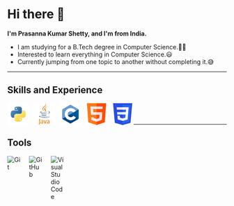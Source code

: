 ﻿# Hi there :wave:

**I'm Prasanna Kumar Shetty, and I'm from India.**

- I am studying for a B.Tech degree in Computer Science.👨‍🎓
- Interested to learn everything in Computer Science.😃
- Currently jumping from one topic to another without completing it.😅

---
## Skills and Experience

  [<img align="left" width = "50" alt="python" style="padding-right:10px;" src ="https://raw.githubusercontent.com/github/explore/80688e429a7d4ef2fca1e82350fe8e3517d3494d/topics/python/python.png" >](https://www.python.org/)
[<img align="left" width = "50" alt="Java" style="padding-right:10px;" src ="https://raw.githubusercontent.com/github/explore/5b3600551e122a3277c2c5368af2ad5725ffa9a1/topics/java/java.png">](https://www.java.com/)
[<img align="left" width = "50" alt="c programming" style="padding-right:10px;" src ="https://raw.githubusercontent.com/github/explore/f3e22f0dca2be955676bc70d6214b95b13354ee8/topics/c/c.png">](https://en.wikipedia.org/wiki/C_(programming_language))
[<img align="left" width = "50" alt="c programming" style="padding-right:10px;" src ="img/html.png">](https://developer.mozilla.org/en-US/docs/Web/HTML)
[<img align="left" width = "50" alt="c programming" src ="img/CSS3_logo.png">](https://developer.mozilla.org/en-US/docs/Web/CSS)

<br/>
<br/>

---

## Tools

[<img align="left" alt="Git" width="30" src="https://cdn.jsdelivr.net/gh/devicons/devicon/icons/git/git-original.svg" style="padding-right:20px;" />](https://git-scm.com/)
[<img align="left" alt="GitHub" width="30" src="https://user-images.githubusercontent.com/3369400/139447912-e0f43f33-6d9f-45f8-be46-2df5bbc91289.png" style="padding-right:20px;" />](http://github.com/)
[<img align="left" alt="Visual Studio Code" width="30" src="https://cdn.jsdelivr.net/gh/devicons/devicon/icons/vscode/vscode-original.svg" style="padding-right:20px;" />](https://code.visualstudio.com/)
